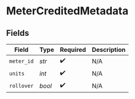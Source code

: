 # MeterCreditedMetadata


## Fields

| Field              | Type               | Required           | Description        |
| ------------------ | ------------------ | ------------------ | ------------------ |
| `meter_id`         | *str*              | :heavy_check_mark: | N/A                |
| `units`            | *int*              | :heavy_check_mark: | N/A                |
| `rollover`         | *bool*             | :heavy_check_mark: | N/A                |